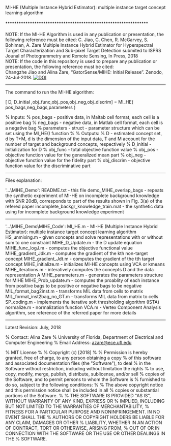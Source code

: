 


MI-HE (Multiple Instance Hybrid Estimator): multiple instance target concept learning algorithm<br />
<br />
****************************************************************<br />
<br />
NOTE: If the MI-HE Algorithm is used in any publication or presentation, the following reference must be cited:
C. Jiao, C. Chen, R. McGarvey, S. Bohlman, A. Zare 
Multiple Instance Hybrid Estimator for Hyperspectral Target Characterization and Sub-pixel Target Detection
submited to ISPRS Jounal of Photogrammetry and Remote Sensing, In Press, 2018
<br />
NOTE: If the code in this repository is used to prepare any publication or presentation, the following reference must be cited:<br />
Changzhe Jiao and Alina Zare, “GatorSense/MIHE: Initial Release”. Zenodo, 24-Jul-2018.
[![DOI](https://zenodo.org/badge/DOI/10.5281/zenodo.1320109.svg)](https://doi.org/10.5281/zenodo.1320109)
<br />

****************************************************************

The command to run the MI-HE algorithm: 

[ D, D_initial ,obj_func,obj_pos,obj_neg,obj_discrim] = MI_HE( pos_bags,neg_bags,parameters )

% Inputs:
%   pos_bags - positive data, in Maltab cell format, each cell is a positive bag
%   neg_bags - negative data, in Matlab cell format, each cell is a negative bag
%   parameters - struct - parameter structure which can be set using the MI_HE() function
%
% Outputs:
%   D - estimated concept set, d by T+M, d is the dimension of the input data, T and M account for the number of target and background concepts, respectively
%   D_initial - Initialization for D
%   obj_func  - total objective function value
%   obj_pos  - objective function value for the generalized mean part
%   obj_neg - objective function value for the fidelity part
%   obj_discrim - objective function value for the discriminative part


**********

Files explanation:

'...\MIHE_Demo':
README.txt                                            -  this file
demo_MIHE_overlap_bags                                -  repeats the synthetic experiment of MI-HE on incomplete background knowledge with SNR 20dB, corresponds to part of the results shown in Fig. 3(a) of the refered paper
incomplete_backgr_knowledge_train.mat                 -  the synthetic data using for incomplete background knowledge experiment

************

'...\MIHE_Demo\MIHE_Code':
MI_HE.m                                                             -  MI-HE (Multiple Instance Hybrid Estimator): multiple instance target concept learning algorithm
HS_unmixing.m                                                       -  given concepts and solve representations with or without sum to one constraint
MIHE_D_Update.m                                                     -  the D update equation
MIHE_func_logJ.m                                                    -  computes the objective functional value
MIHE_gradient_Jdk.m                                                 -  computes the gradient of the kth non-target concept
MIHE_gradient_Jdt.m                                                 -  computes the gradient of the tth target concept
MIHE_initialize.m                                                   -  initializes MI-HE concepts using VCA or kmeans
MIHE_iterations.m                                                   -  interatively computes the concepts D and the data representation A
MIHE_parameters.m                                                   -  generates the parameters structure for MIHE
MIHE_Prob_update.m                                                  -  computes the proablity of each instance from positive bags to be positive or negative bags to be negative 
MIL_format_bag2inst.m                                               -  transforms MIL data from cells to matrix
MIL_format_inst2bag_no_GT.m                                         -  transforms MIL data from  matrix to cells
SP_coding.m                                                         -  implements the iterative soft thresholding algorithm (ISTA)
normalize.m                                                         -  normalization function
VCA.m                                                               -  Vertex Component Analysis algorithm, see reference of the referred paper for more details

******************************************************

Latest Revision: July, 2018

% Contact: Alina Zare
% University of Florida, Department of Electrical and Computer Engineering
% Email Address: azare@ece.ufl.edu

% MIT License
% 
% Copyright (c) [2018]
% 
% Permission is hereby granted, free of charge, to any person obtaining a copy
% of this software and associated documentation files (the "Software"), to deal
% in the Software without restriction, including without limitation the rights
% to use, copy, modify, merge, publish, distribute, sublicense, and/or sell
% copies of the Software, and to permit persons to whom the Software is
% furnished to do so, subject to the following conditions:
% 
% The above copyright notice and this permission notice shall be included in all
% copies or substantial portions of the Software.
% 
% THE SOFTWARE IS PROVIDED "AS IS", WITHOUT WARRANTY OF ANY KIND, EXPRESS OR
% IMPLIED, INCLUDING BUT NOT LIMITED TO THE WARRANTIES OF MERCHANTABILITY,
% FITNESS FOR A PARTICULAR PURPOSE AND NONINFRINGEMENT. IN NO EVENT SHALL THE
% AUTHORS OR COPYRIGHT HOLDERS BE LIABLE FOR ANY CLAIM, DAMAGES OR OTHER
% LIABILITY, WHETHER IN AN ACTION OF CONTRACT, TORT OR OTHERWISE, ARISING FROM,
% OUT OF OR IN CONNECTION WITH THE SOFTWARE OR THE USE OR OTHER DEALINGS IN THE
% SOFTWARE.








